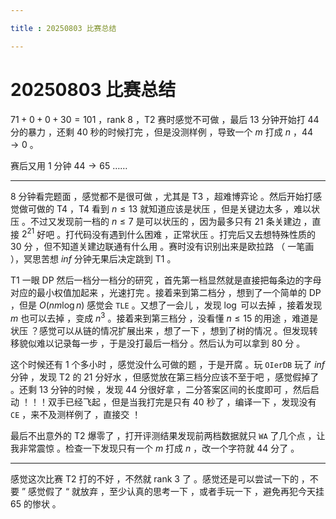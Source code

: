 ```yaml
---

title : 20250803 比赛总结

---
```


# 20250803 比赛总结

$71+0+0+30=101$ ，rank $8$ ，T2 赛时感觉不可做 ，最后 $13$ 分钟开始打 $44$ 分的暴力 ，还剩 $40$ 秒的时候打完 ，但是没测样例 ，导致一个 $m$ 打成 $n$ ，$44\to0$ 。

赛后又用 $1$ 分钟 $44\to65$ ……

------

$8$ 分钟看完题面 ，感觉都不是很可做 ，尤其是 T3 ，超难博弈论 。然后开始打感觉做可做的 T4 ，T4 看到 $n\le13$ 就知道应该是状压 ，但是关键边太多 ，难以状压 。不过又发现前一档的 $n\le7$ 是可以状压的 ，因为最多只有 $21$ 条关建边 ，直接 $2^{21}$ 好吧 。打代码没有遇到什么困难 ，正常状压 。打完后又去想特殊性质的 $30$ 分 ，但不知道关建边联通有什么用 。赛时没有识别出来是欧拉路 （ 一笔画 ），冥思苦想 $inf$ 分钟无果后决定跳到 T1 。

T1 一眼 DP 然后一档分一档分的研究 ，首先第一档显然就是直接把每条边的字母对应的最小权值加起来 ，光速打完 。接着来到第二档分 ，想到了一个简单的 DP ，但是 $O(nm\log n)$ 感觉会 `TLE` 。又想了一会儿 ，发现 $\log$ 可以去掉 ，接着发现 $m$ 也可以去掉 ，变成 $n^3$ 。接着来到第三档分 ，没看懂 $n\le15$ 的用途 ，难道是状压 ？感觉可以从链的情况扩展出来 ，想了一下 ，想到了树的情况 。但发现转移貌似难以记录每一步 ，于是没打最后一档分 。然后认为可以拿到 $80$ 分 。

这个时候还有 $1$ 个多小时 ，感觉没什么可做的题 ，于是开腐 。玩 `OIerDB` 玩了 $inf$ 分钟 ，发现 T2 的 $21$ 分好水 ，但感觉放在第三档分应该不至于吧 ，感觉假掉了 。还剩 $13$ 分钟的时候 ，发现 $44$ 分很好拿 ，二分答案区间的长度即可 ，然后启动 ！！！双手已经飞起 ，但是当我打完是只有 $40$ 秒了 ，编译一下 ，发现没有 `CE` ，来不及测样例了 ，直接交 ！

最后不出意外的 T2 爆零了 ，打开评测结果发现前两档数据就只 `WA` 了几个点 ，让我非常震惊 。检查一下发现只有一个 $m$ 打成 $n$ ，改一个字符就 $44$ 分了 。

------

感觉这次比赛 T2 打的不好 ，不然就 rank $3$ 了 。感觉还是可以尝试一下的 ，不要 ” 感觉假了 “ 就放弃 ，至少认真的思考一下 ，或者手玩一下 ，避免再犯今天挂 $65$ 的惨状 。
